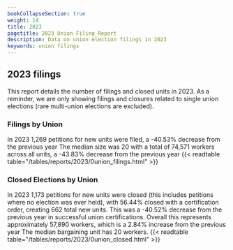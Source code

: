 ```yaml
---
bookCollapseSection: true
weight: 14
title: 2023
pagetitle: 2023 Union Filing Report
description: Data on union election filings in 2023
keywords: union filings
---
```


## 2023 filings

This report details the number of filings and closed units in 2023. As a reminder, we are only showing filings and closures related to single union elections (rare multi-union elections are excluded).

### Filings by Union
In 2023 1,269 petitions for new units were filed, a -40.53% decrease from the previous year The median size was 20 with a total of 74,571 workers across all units, a -43.83% decrease from the previous year
{{< readtable table="/tables/reports/2023/0union_filings.html" >}}

### Closed Elections by Union
In 2023 1,173 petitions for new units were closed (this includes petitions where no election was ever held), with 56.44% closed with a certification order, creating 662 total new units. This was a -40.52% decrease from the previous year in successful union certifications. Overall this represents approximately 57,890 workers, which is a 2.84% increase from the previous year The median bargaining unit has 20 workers.
{{< readtable table="/tables/reports/2023/0union_closed.html" >}}
